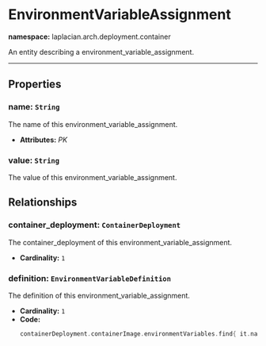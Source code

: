 # **EnvironmentVariableAssignment**
**namespace:** laplacian.arch.deployment.container

An entity describing a environment_variable_assignment.



---

## Properties

### name: `String`
The name of this environment_variable_assignment.
- **Attributes:** *PK*

### value: `String`
The value of this environment_variable_assignment.

## Relationships

### container_deployment: `ContainerDeployment`
The container_deployment of this environment_variable_assignment.
- **Cardinality:** `1`

### definition: `EnvironmentVariableDefinition`
The definition of this environment_variable_assignment.
- **Cardinality:** `1`
- **Code:**
  ```kotlin
  containerDeployment.containerImage.environmentVariables.find{ it.name == name }!!
  ```